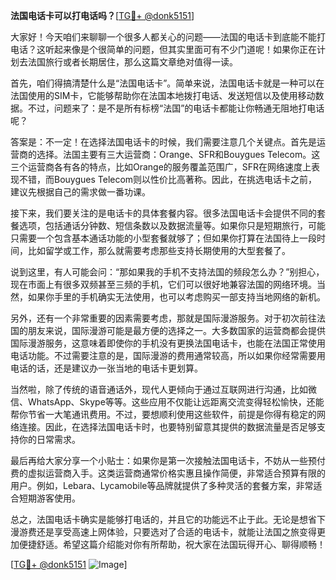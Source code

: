 **法国电话卡可以打电话吗？**[[TG💪+ @donk5151](https://t.me/s/donk5151)]

大家好！今天咱们来聊聊一个很多人都关心的问题——法国的电话卡到底能不能打电话？这听起来像是个很简单的问题，但其实里面可有不少门道呢！如果你正在计划去法国旅行或者长期居住，那么这篇文章绝对值得一读。

首先，咱们得搞清楚什么是“法国电话卡”。简单来说，法国电话卡就是一种可以在法国使用的SIM卡，它能够帮助你在法国本地拨打电话、发送短信以及使用移动数据。不过，问题来了：是不是所有标榜“法国”的电话卡都能让你畅通无阻地打电话呢？

答案是：不一定！在选择法国电话卡的时候，我们需要注意几个关键点。首先是运营商的选择。法国主要有三大运营商：Orange、SFR和Bouygues Telecom。这三个运营商各有各的特点，比如Orange的服务覆盖范围广，SFR在网络速度上表现不错，而Bouygues Telecom则以性价比高著称。因此，在挑选电话卡之前，建议先根据自己的需求做一番功课。

接下来，我们要关注的是电话卡的具体套餐内容。很多法国电话卡会提供不同的套餐选项，包括通话分钟数、短信条数以及数据流量等。如果你只是短期旅行，可能只需要一个包含基本通话功能的小型套餐就够了；但如果你打算在法国待上一段时间，比如留学或工作，那么就需要考虑那些支持长期使用的大型套餐了。

说到这里，有人可能会问：“那如果我的手机不支持法国的频段怎么办？”别担心，现在市面上有很多双频甚至三频的手机，它们可以很好地兼容法国的网络环境。当然，如果你手里的手机确实无法使用，也可以考虑购买一部支持当地网络的新机。

另外，还有一个非常重要的因素需要考虑，那就是国际漫游服务。对于初次前往法国的朋友来说，国际漫游可能是最方便的选择之一。大多数国家的运营商都会提供国际漫游服务，这意味着即使你的手机没有更换法国电话卡，也能在法国正常使用电话功能。不过需要注意的是，国际漫游的费用通常较高，所以如果你经常需要用电话的话，还是建议办一张当地的电话卡更划算。

当然啦，除了传统的语音通话外，现代人更倾向于通过互联网进行沟通，比如微信、WhatsApp、Skype等等。这些应用不仅能让远距离交流变得轻松愉快，还能帮你节省一大笔通讯费用。不过，要想顺利使用这些软件，前提是你得有稳定的网络连接。因此，在选择法国电话卡时，也要特别留意其提供的数据流量是否足够支持你的日常需求。

最后再给大家分享一个小贴士：如果你是第一次接触法国电话卡，不妨从一些预付费的虚拟运营商入手。这类运营商通常价格实惠且操作简便，非常适合预算有限的用户。例如，Lebara、Lycamobile等品牌就提供了多种灵活的套餐方案，非常适合短期游客使用。

总之，法国电话卡确实是能够打电话的，并且它的功能远不止于此。无论是想省下漫游费还是享受高速上网体验，只要选对了合适的电话卡，就能让法国之旅变得更加便捷舒适。希望这篇介绍能对你有所帮助，祝大家在法国玩得开心、聊得顺畅！

[[TG💪+ @donk5151](https://t.me/s/donk5151) ![Image](https://i.postimg.cc/rwNCRYN7/Snipaste-2025-04-30-17-27-05.png)]